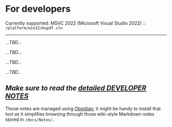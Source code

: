 
# For developers

Currently supported: MSVC 2022 (Microsoft Visual Studio 2022) :: `/platform/win32/mupdf.sln`

------

*...TBD...*

*...TBD...*

*...TBD...*

*...TBD...*

## *Make sure to read the [detailed DEVELOPER NOTES](docs/Notes/DEVELOPER-NOTES.md)*

Those notes are managed using [Obsidian](https://obsidian.md/); it might be handy to install that tool as it simplifies browsing through those wiki-style Markdown notes stored in `/docs/Notes/`.

